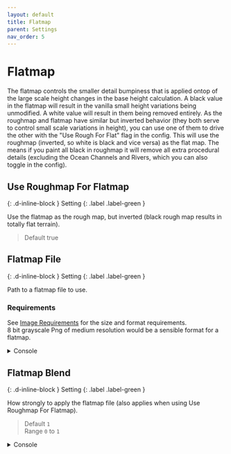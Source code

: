 ```yaml
---
layout: default
title: Flatmap
parent: Settings
nav_order: 5
---
```


# Flatmap

The flatmap controls the smaller detail bumpiness that is applied ontop of the large scale height changes in the base height calculation. A black value in the flatmap will result in the vanilla small height variations being unmodified. A white value will result in them being removed entirely.
As the roughmap and flatmap have similar but inverted behavior (they both serve to control small scale variations in height), you can use one of them to drive the other with the "Use Rough For Flat" flag in the config. This will use the roughmap (inverted, so white is black and vice versa) as the flat map. The means if you paint all black in roughmap it will remove all extra procedural details (excluding the Ocean Channels and Rivers, which you can also toggle in the config).

## Use Roughmap For Flatmap

{: .d-inline-block }
Setting
{: .label .label-green }

Use the flatmap as the rough map, but inverted (black rough map results in totally flat terrain).
> Default true  

## Flatmap File

{: .d-inline-block }
Setting
{: .label .label-green }

Path to a flatmap file to use.

### Requirements

See [Image Requirements](../image-requirements.html) for the size and format requirements.  
8 bit grayscale Png of medium resolution would be a sensible format for a flatmap.  

<details class="console" markdown="block">
<summary>
Console
</summary>
Command: `bc param f fn`
<br>
<img src="../images/console/bc-param-f-fn.gif" />
<br>
<img src="../images/maps/black-white.png" width="200" />
</details>

## Flatmap Blend

{: .d-inline-block }
Setting
{: .label .label-green }

How strongly to apply the flatmap file (also applies when using Use Roughmap For Flatmap).
> Default `1`  
> Range `0` to `1`

<details class="console" markdown="block">
<summary>
Console
</summary>
Command: `bc param f bl`
<br>
<img src="../images/console/bc-param-f-bl.gif" />
</details>
